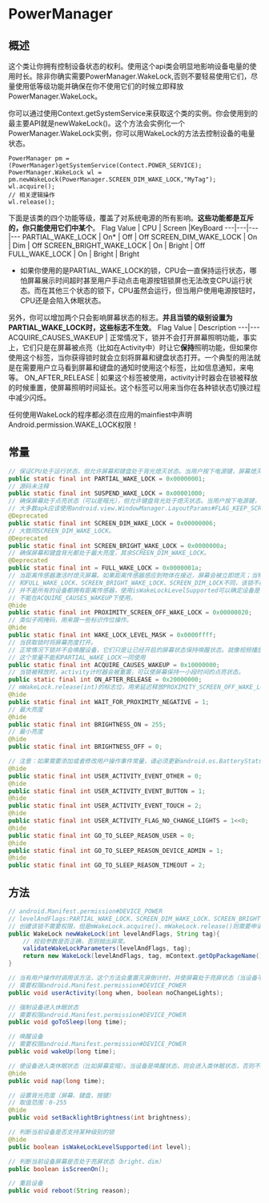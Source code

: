 # PowerManager

## 概述

这个类让你拥有控制设备状态的权利。使用这个api类会明显地影响设备电量的使用时长。除非你确实需要PowerManager.WakeLock,否则不要轻易使用它们，尽量使用低等级功能并确保在你不使用它们的时候立即释放PowerManager.WakeLock。

你可以通过使用Context.getSystemService来获取这个类的实例。你会使用到的最主要API就是newWakeLock()。这个方法会实例化一个PowerManager.WakeLock实例，你可以用WakeLock的方法去控制设备的电量状态。

```
PowerManager pm = (PowerManager)getSystemService(Contect.POWER_SERVICE);  
PowerManager.WakeLock wl = pm.newWakeLock(PowerManager.SCREEN_DIM_WAKE_LOCK,"MyTag");  
wl.acquire();  
// 相关逻辑操作  
wl.release();  
```

下面是该类的四个功能等级，覆盖了对系统电源的所有影响。**这些功能都是互斥的，你只能使用它们中某个**。
Flag Value | CPU | Screen |KeyBoard
---|---|---|---
PARTIAL_WAKE_LOCK | On* | Off | Off
SCREEN_DIM_WAKE_LOCK | On | Dim | Off
SCREEN_BRIGHT_WAKE_LOCK | On | Bright | Off
FULL_WAKE_LOCK | On | Bright | Bright
* 如果你使用的是PARTIAL_WAKE_LOCK的锁，CPU会一直保持运行状态，哪怕屏幕展示时间超时甚至用户手动点击电源按钮锁屏也无法改变CPU运行状态。而在其他三个状态的锁下，CPU虽然会运行，但当用户使用电源按钮时，CPU还是会陷入休眠状态。

另外，你可以增加两个只会影响屏幕状态的标志。**并且当锁的级别设置为PARTIAL_WAKE_LOCK时，这些标志不生效**。
Flag Value | Description
---|---
ACQUIRE_CAUSES_WAKEUP | 正常情况下，锁并不会打开屏幕照明功能，事实上，它们只是在屏幕被点亮（比如在Activity中）时让它**保持**照明功能，但如果你使用这个标签，当你获得锁时就会立刻将屏幕和键盘状态打开。一个典型的用法就是在需要用户立马看到屏幕和键盘的通知时使用这个标签，比如信息通知，来电等。
ON_AFTER_RELEASE | 如果这个标签被使用，activity计时器会在锁被释放的时候重置，使屏幕照明时间延长。这个标签可以用来当你在各种锁状态切换过程中减少闪烁。

任何使用WakeLock的程序都必须在应用的mainfiest中声明Android.permission.WAKE_LOCK权限！

## 常量
```java
// 保证CPU处于运行状态，但允许屏幕和键盘处于背光熄灭状态。当用户按下电源键，屏幕熄灭，但是CPU将保持运行直到所有PARTIAL_WAKE_LOCK被释放。
public static final int PARTIAL_WAKE_LOCK = 0x00000001;
// 源码未注释
public static final int SUSPEND_WAKE_LOCK = 0x00001000;
// 确保屏幕处于点亮状态（可以是暗光），但允许键盘背光处于熄灭状态。当用户按下电源键，该锁会被系统暗中释放掉，造成CPU和屏幕都会处于休眠状态，与PARTIAL_WAKE_LOCK相反。
// 大多数apk应该使用android.view.WindowManager.LayoutParams#FLAG_KEEP_SCREEN_ON来代替这个锁。当用户在不同apk之间进行切换时，系统可以更合理地进行管理，并且不需要特殊权限。
@Deprecated
public static final int SCREEN_DIM_WAKE_LOCK = 0x00000006;
// 大致同SCREEN_DIM_WAKE_LOCK。
@Deprecated
public static final int SCREEN_BRIGHT_WAKE_LOCK = 0x0000000a;
// 确保屏幕和键盘背光都处于最大亮度，其余SCREEN_DIM_WAKE_LOCK。
@Deprecated
public static final int = FULL_WAKE_LOCK = 0x0000001a;
// 当距离传感器激活时熄灭屏幕。如果距离传感器感应到物体在接近，屏幕会被立即熄灭；当物体离开时，屏幕会被再次点亮。
// 和FULL_WAKE_LOCK、SCREEN_BRIGHT_WAKE_LOCK、SCREEN_DIM_LOCK不同，该锁不能阻止设备进入休眠状态。通常情况下，如果没有用户激活并且没有持有其他锁，设备会进入休眠状态。但是当屏幕被距离传感器熄灭时，设备并不会进入休眠状态，因为它等效于一个持续的用户操作。
// 并不是所有的设备都拥有距离传感器，使用isWakeLockLevelSupported可以确定设备是否支持距离传感器。
// 不能在ACQUIRE_CAUSES_WAKEUP下使用。
@hide
public static final int PROXIMITY_SCREEN_OFF_WAKE_LOCK = 0x00000020;
// 类似子网掩码，用来跟一些标识作位操作。
@hide
public static final int WAKE_LOCK_LEVEL_MASK = 0x0000ffff;
// 当获取锁时将屏幕亮度打开。
// 正常情况下锁并不会唤醒设备，它们只是让已经开启的屏幕状态保持唤醒状态。就像视频播放应用软件正常情况下位播放视频，只有当弹出通知或设备需要唤醒才属于例外情况，用这个标签就是这个用法。
// 这个常量不能和PARTIAL_WAKE_LOCK一同使用
public static final int ACQUIRE_CAUSES_WAKEUP = 0x10000000;
// 当锁被释放时，activity计时器会被重置，可以使屏幕保持一小段时间的点亮状态。
public static final int ON_AFTER_RELEASE = 0x20000000;
// mWakeLock.release(int)的标志位，用来延迟释放PROXIMITY_SCREEN_OFF_WAKE_LOCK,直到距离传感器返回一个负数。
@hide
public static final int WAIT_FOR_PROXIMITY_NEGATIVE = 1;
// 最大亮度
@hide
public static final int BRIGHTNESS_ON = 255;
// 最小亮度
@hide
public static final int BRIGHTNESS_OFF = 0;

// 注意：如果需要添加或者修改用户操作事件常量，请必须更新android.os.BatteryStats和PowerManager.h。
@hide
public static final int USER_ACTIVITY_EVENT_OTHER = 0;
@hide
public static final int USER_ACTIVITY_EVENT_BUTTON = 1;
@hide
public static final int USER_ACTIVITY_EVENT_TOUCH = 2;
@hide
public static final int USER_ACTIVITY_FLAG_NO_CHANGE_LIGHTS = 1<<0;
@hide
public static final int GO_TO_SLEEP_REASON_USER = 0;
@hide
public static final int GO_TO_SLEEP_REASON_DEVICE_ADMIN = 1;
@hide
public static final int GO_TO_SLEEP_REASON_TIMEOUT = 2;
```

## 方法
```java
// android.Manifest.permission#DEVICE_POWER
// levelAndFlags:PARTIAL_WAKE_LOCK、SCREEN_DIM_WAKE_LOCK、SCREEN_BRIGHT_WAKE_LOCK、FULL_WAKE_LOCK（单选）；ACQUIRE_CAUSES_WAKEUP、ON_AFTER_RELEASE（多选）
// 创建该锁不需要权限，但是mWakeLock.acquire()、mWakeLock.release()则需要申请权限；如果需要保持屏幕常量，应当使用android.view.WindowManager.LayoutParams#FLAG_KEEP_SCREEN_ON来代替这些标签。
public WakeLock newWakeLock(int levelAndFlags, String tag){
    // 校验参数是否正确，否则抛出异常。
    validateWakeLockParameters(levelAndFlags, tag);
    return new WakeLock(levelAndFlags, tag, mContext.getOpPackageName());
}

// 当有用户操作时调用该方法，这个方法会重置灭屏倒计时，并使屏幕处于亮屏状态（当设备不处于休眠状态），当设备处于休眠状态时，该方法不会唤醒设备。
// 需要权限android.Manifest.permission#DEVICE_POWER
public void userActivity(long when, boolean noChangeLights);

// 强制设备进入休眠状态
// 需要权限android.Manifest.permission#DEVICE_POWER
public void goToSleep(long time);

// 唤醒设备
// 需要权限android.Manifest.permission#DEVICE_POWER
public void wakeUp(long time);

// 使设备进入类休眠状态（比如屏幕变暗）。当设备是唤醒状态，则会进入类休眠状态，否则不产生效果。当类休眠结束后是唤醒状态还是休眠状态取决于这段时间有没有用户操作。
@hide
public void nap(long time);

// 设置背光亮度（屏幕、键盘，按键）
// 取值范围：0-255
@hide
public void setBacklightBrightness(int brightness);

// 判断当前设备是否支持某种级别的锁
@hide
public boolean isWakeLockLevelSupported(int level);

// 判断当前设备屏幕是否处于亮屏状态（bright、dim）
public boolean isScreenOn();

// 重启设备
public void reboot(String reason);
```
